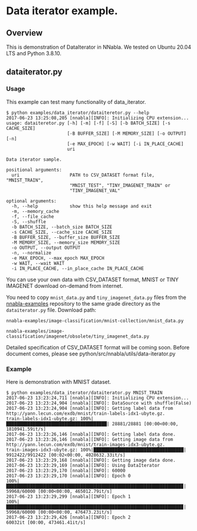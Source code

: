 # Data iterator example.

## Overview

This is demonstration of DataIterator in NNabla. We tested on Ubuntu 20.04 LTS and Python 3.8.10.

## dataiterator.py

### Usage

This example can test many functionality of data_iterator.

```
$ python examples/data_iterator/dataiteretor.py --help
2017-06-23 13:25:08,205 [nnabla][INFO]: Initializing CPU extension...
usage: dataiteretor.py [-h] [-m] [-f] [-S] [-b BATCH_SIZE] [-s CACHE_SIZE]
                       [-B BUFFER_SIZE] [-M MEMORY_SIZE] [-o OUTPUT] [-n]
                       [-e MAX_EPOCH] [-w WAIT] [-i IN_PLACE_CACHE]
                       uri

Data iterator sample.

positional arguments:
  uri                   PATH to CSV_DATASET format file, "MNIST_TRAIN",
                        "MNIST_TEST", "TINY_IMAGENET_TRAIN" or
                        "TINY_IMAGENET_VAL"

optional arguments:
  -h, --help            show this help message and exit
  -m, --memory_cache
  -f, --file_cache
  -S, --shuffle
  -b BATCH_SIZE, --batch_size BATCH_SIZE
  -s CACHE_SIZE, --cache_size CACHE_SIZE
  -B BUFFER_SIZE, --buffer_size BUFFER_SIZE
  -M MEMORY_SIZE, --memory_size MEMORY_SIZE
  -o OUTPUT, --output OUTPUT
  -n, --normalize
  -e MAX_EPOCH, --max_epoch MAX_EPOCH
  -w WAIT, --wait WAIT
  -i IN_PLACE_CACHE, --in_place_cache IN_PLACE_CACHE
```

You can use your own data with CSV_DATASET format, MNIST or TINY
IMAGENET download on-demand from internet.

You need to copy `mnist_data.py` and `tiny_imagenet_data.py` files from the [nnabla-examples](https://github.com/sony/nnabla-examples) repository to the same grade directory as the `dataiterator.py` file. 
Download path:

`nnabla-examples/image-classification/mnist-collection/mnist_data.py` 

`nnabla-examples/image-classification/imagenet/obsolete/tiny_imagenet_data.py`

Detailed specification of CSV_DATASET format will be coming soon.
Before document comes, please see python/src/nnabla/utils/data-iterator.py


### Example

Here is demonstration with MNIST dataset.

```
$ python examples/data_iterator/dataiterator.py MNIST_TRAIN
2017-06-23 13:23:24,711 [nnabla][INFO]: Initializing CPU extension...
2017-06-23 13:23:24,904 [nnabla][INFO]: DataSource with shuffle(False)
2017-06-23 13:23:24,904 [nnabla][INFO]: Getting label data from http://yann.lecun.com/exdb/mnist/train-labels-idx1-ubyte.gz.
train-labels-idx1-ubyte.gz: 100%|██████████████████████████████████████| 28881/28881 [00:00<00:00, 1810941.59it/s]
2017-06-23 13:23:26,146 [nnabla][INFO]: Getting label data done.
2017-06-23 13:23:26,146 [nnabla][INFO]: Getting image data from http://yann.lecun.com/exdb/mnist/train-images-idx3-ubyte.gz.
train-images-idx3-ubyte.gz: 100%|██████████████████████████████████| 9912422/9912422 [00:02<00:00, 4028632.33it/s]
2017-06-23 13:23:29,168 [nnabla][INFO]: Getting image data done.
2017-06-23 13:23:29,169 [nnabla][INFO]: Using DataIterator
2017-06-23 13:23:29,170 [nnabla][INFO]: 60000
2017-06-23 13:23:29,170 [nnabla][INFO]: Epoch 0
100%|██████████████████████████████████████████████████████████████████▉| 59968/60000 [00:00<00:00, 465012.79it/s]
2017-06-23 13:23:29,299 [nnabla][INFO]: Epoch 1
100%|██████████████████████████████████████████████████████████████████▉| 59968/60000 [00:00<00:00, 476473.23it/s]
2017-06-23 13:23:29,426 [nnabla][INFO]: Epoch 2
60032it [00:00, 473461.41it/s]
```
